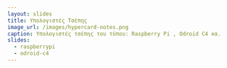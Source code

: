 ```yaml
---
layout: slides
title: Υπολογιστές Τσέπης 
image_url: /images/hypercard-notes.png
caption: Υπολογιστές τσέπης του τύπου: Raspberry Pi , Odroid C4 κα.
slides:
  - raspberrypi
  - odroid-c4
---
```

